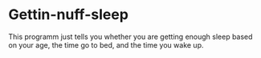 # Gettin-nuff-sleep
This programm just tells you whether you are getting enough sleep based on your age, the time go to bed, and the time you wake up.
